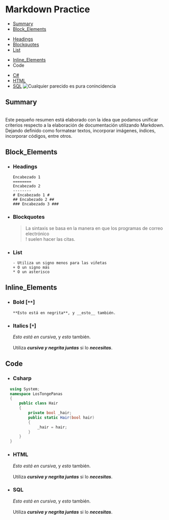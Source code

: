# Markdown Practice 
- [Summary](#Summary)
- [Block_Elements](#Block_Elements)
 * [Headings](#Headings)
 * [Blockquotes](#Blockquotes)
 * [List](#List)
- [Inline_Elements](#Inline_Elements)
- Code 
 * [C#](#Csharp)
 * [HTML](#HTML)
 * [SQL](#SQL)
![Cualquier parecido es pura conincidencia](https://statics-cuidateplus.marca.com/sites/default/files/styles/natural/public/enfermedad-alopecia-hombre-cabello_0.jpg?itok=c6KkDKSg)  

## Summary
||
|:---|
Este pequeño resumen está elaborado con la idea que podamos unificar 
criterios respecto a la elaboración de documentación utilizando Markdown.  
Dejando definido como formatear textos, incorporar imágenes, índices, 
incorporar códigos, entre otros.

## Block_Elements
* ### Headings
    ```Niveles
    Encabezado 1
    ========
    Encabezado 2
    --------  
    # Encabezado 1 #
    ## Encabezado 2 ##
    ### Encabezado 3 ###
    ```
 
* ### Blockquotes
   > La sintaxis se basa en la manera en que los programas de correo electrónico  
   >! suelen hacer las citas.
* ### List
   ```
   - Utiliza un signo menos para las viñetas
   + O un signo más
   * O un asterisco
   ```
## Inline_Elements
* ### Bold [`**`]
      **Esto está en negrita**, y __esto__ también.
* ### Italics [`*`]
     *Esto está en cursiva*, y _esto_ también.  
      <br>Utiliza ***cursiva y negrita juntas*** si lo ___necesitas___.
## Code
* ### Csharp
```csharp
  using System;
  namespace LosTongePanas
  {
      public class Hair
      {
          private bool _hair;
          public static Hair(bool hair)
          {
              _hair = hair;
          }
      }
  }
```
* ### HTML
     *Esto está en cursiva*, y _esto_ también.  
      <br>Utiliza ***cursiva y negrita juntas*** si lo ___necesitas___.
* ### SQL
     *Esto está en cursiva*, y _esto_ también.  
      <br>Utiliza ***cursiva y negrita juntas*** si lo ___necesitas___.
